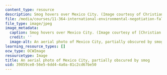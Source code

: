 ```yaml
---
content_type: resource
description: Smog hovers over Mexico City. (Image courtesy of Christian Figenschou.)
file: /media/courses/11-364-international-environmental-negotiation-fall-2010/39859ce856e56dd44a0a81c2cd67be50_11-364f10.jpg
file_type: image/jpeg
image_metadata:
  caption: Smog hovers over Mexico City. (Image courtesy of [Christian Figenschou](http://www.figen.com/).)
  credit: ''
  image-alt: An aerial photo of Mexico City, partially obscured by smog.
learning_resource_types: []
ocw_type: OCWImage
resourcetype: Image
title: An aerial photo of Mexico City, partially obscured by smog
uid: 39859ce8-56e5-6dd4-4a0a-81c2cd67be50
---
```

